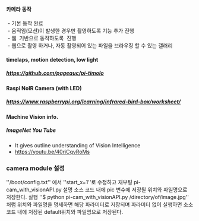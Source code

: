 
#### 카메라 동작  
  - 기본 동작 완료    
  - 움직임(모션)이 발생한 경우만 촬영하도록 기능 추가 진행   
  - 웹  기반으로 동작하도록  진행  
  - 웹으로 촬영 하거나, 자동 촬영되어 있는 파일을 브라우징 할 수 있는 갤러리

#### timelaps, motion detection, low light
##### https://github.com/pageauc/pi-timolo

#### Raspi NoIR Camera (with LED)
##### https://www.raspberrypi.org/learning/infrared-bird-box/worksheet/

#### Machine Vision info.
##### ImageNet You Tube
  - It gives outline understanding of Vision Intelligence
  - https://youtu.be/40riCqvRoMs


### camera module 설정
''/boot/config.txt'' 에서 ''start_x=1''로 수정하고 재부팅
pi-cam_with_visionAPI.py 설명
소스 코드 내에 pic 변수에 저장될 위치와 파일명으로 저장한다.
실행
''$ python pi-cam_with_visionAPI.py /directory/of/image.jpg'' 처럼 위치와 파일명을 명세하면 해당 파라미터로 저장되며 파라미터 없이 실행하면 소소코드 내에 저장된 default위치와 파일명으로 저장된다.
